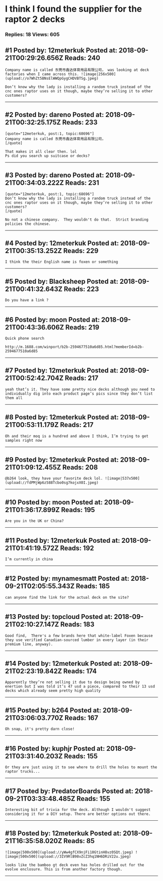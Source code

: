 # I think I found the supplier for the raptor 2 decks

### Replies: 18 Views: 605

## \#1 Posted by: 12meterkuk Posted at: 2018-09-21T00:29:26.656Z Reads: 240

```
Company name is called 东莞市鑫达体育用品有限公司， was looking at deck factories when I came across this. ![image|256x500](upload://o7WhZt5BNsElWWQpGygCHDVBTSg.jpeg)

Don’t know why the lady is installing a random truck instead of the cnc ones raptor uses on it though, maybe they’re selling it to other customers?
```

---
## \#2 Posted by: dareno Posted at: 2018-09-21T00:32:25.175Z Reads: 233

```
[quote="12meterkuk, post:1, topic:68696"]
Company name is called 东莞市鑫达体育用品有限公司，
[/quote]

That makes it all clear then. lol  
Ps did you search up suitcase or decks?
```

---
## \#3 Posted by: dareno Posted at: 2018-09-21T00:34:03.222Z Reads: 231

```
[quote="12meterkuk, post:1, topic:68696"]
Don’t know why the lady is installing a random truck instead of the cnc ones raptor uses on it though, maybe they’re selling it to other customers?
[/quote]

No not a chinese company.  They wouldn't do that.  Strict branding policies the chinese.
```

---
## \#4 Posted by: 12meterkuk Posted at: 2018-09-21T00:35:13.252Z Reads: 229

```
I think the their English name is foxen or something
```

---
## \#5 Posted by: Blacksheep Posted at: 2018-09-21T00:41:32.643Z Reads: 223

```
Do you have a link ?
```

---
## \#6 Posted by: moon Posted at: 2018-09-21T00:43:36.606Z Reads: 219

```
Quick phone search

http://m.1688.com/winport/b2b-2594677510a6d85.html?memberId=b2b-2594677510a6d85
```

---
## \#7 Posted by: 12meterkuk Posted at: 2018-09-21T00:52:42.704Z Reads: 217

```
yeah that’s it. They have some pretty nice decks although you need to individually dig into each product page’s pics since they don’t list them all
```

---
## \#8 Posted by: 12meterkuk Posted at: 2018-09-21T00:53:11.179Z Reads: 217

```
Oh and their moq is a hundred and above I think, I’m trying to get samples right now
```

---
## \#9 Posted by: 12meterkuk Posted at: 2018-09-21T01:09:12.455Z Reads: 208

```
@b264 look, they have your favorite deck lol. ![image|537x500](upload://fdPMjWp6z588Tcbo0sg7kojxX0I.jpeg)
```

---
## \#10 Posted by: moon Posted at: 2018-09-21T01:36:17.899Z Reads: 195

```
Are you in the UK or China?
```

---
## \#11 Posted by: 12meterkuk Posted at: 2018-09-21T01:41:19.572Z Reads: 192

```
I’m currently in china
```

---
## \#12 Posted by: mynamesmatt Posted at: 2018-09-21T02:05:55.343Z Reads: 185

```
can anyone find the link for the actual deck on the site?
```

---
## \#13 Posted by: topcloud Posted at: 2018-09-21T02:10:27.147Z Reads: 183

```
Good find,  There's a few brands here that white-label Foxen because they use verified Canadian-sourced lumber in every layer (in their premium line, anyway).
```

---
## \#14 Posted by: 12meterkuk Posted at: 2018-09-21T02:23:19.842Z Reads: 174

```
Apparently they’re not selling it due to design being owned by enertion but I was told it’s 47 usd a piece, compared to their 13 usd decks which already seem pretty high quality
```

---
## \#15 Posted by: b264 Posted at: 2018-09-21T03:06:03.770Z Reads: 167

```
Oh snap, it's pretty darn close!
```

---
## \#16 Posted by: kuphjr Posted at: 2018-09-21T03:31:40.203Z Reads: 155

```
Or they are just using it to see where to drill the holes to mount the raptor trucks...
```

---
## \#17 Posted by: PredatorBoards Posted at: 2018-09-21T03:33:48.485Z Reads: 155

```
Interesting bit of trivia for the deck. Although I wouldn't suggest considering it for a DIY setup. There are better options out there.
```

---
## \#18 Posted by: 12meterkuk Posted at: 2018-09-21T16:35:58.020Z Reads: 85

```
![image|500x500](upload://yWw4gfCX9njFi10GtinH8vz0SQt.jpeg) ![image|500x500](upload://3IV9RlB98vZcZ3hq1NH6DRiV22u.jpeg) 

looks like the bamboo gt deck even has holes drilled out for the evolve enclosure. This is from another factory though.
```

---
